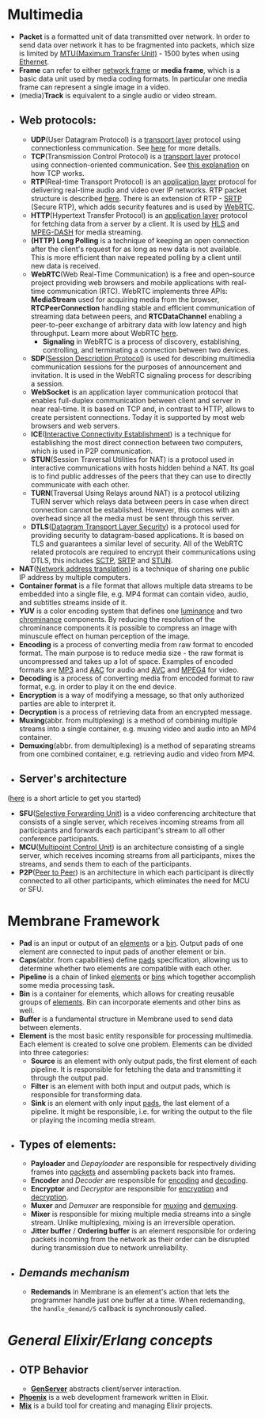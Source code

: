 # Multimedia 
+ <a name="packet"></a> **Packet** is a formatted unit of data transmitted over network. In order to send data over network it has to be fragmented into packets, which size is limited by [MTU(Maximum Transfer Unit)](https://en.wikipedia.org/wiki/Maximum_transmission_unit) - 1500 bytes when using [Ethernet](https://en.wikipedia.org/wiki/Ethernet_frame).
+ <a name="frame"></a> **Frame** can refer to either [network frame](https://en.wikipedia.org/wiki/Frame_(networking)) or **media frame**, which is a basic data unit used by media coding formats. In particular one media frame can represent a single image in a video.
+ <a name="media_track"></a> (media)**Track** is equivalent to a single audio or video stream.
+ ## Web protocols:
  + <a name="udp"></a> **UDP**(User Datagram Protocol) is a [transport layer](https://en.wikipedia.org/wiki/OSI_model#Layer_4:_Transport_layer) protocol using connectionless communication. See [here](https://www.imperva.com/learn/ddos/udp-user-datagram-protocol) for more details.
  + <a name="tcp"></a> **TCP**(Transmission Control Protocol) is a [transport layer](https://en.wikipedia.org/wiki/OSI_model#Layer_4:_Transport_layer) protocol using connection-oriented communication. See [this explanation](https://www.khanacademy.org/computing/computers-and-internet/xcae6f4a7ff015e7d:the-internet/xcae6f4a7ff015e7d:transporting-packets/a/transmission-control-protocol--tcp) on how TCP works.
  + <a name="rtp"></a> **RTP**(Real-time Transport Protocol) is an [application layer](https://en.wikipedia.org/wiki/OSI_model#Layer_7:_Application_layer) protocol for delivering real-time audio and video over IP networks. RTP packet structure is described [here](https://en.wikipedia.org/wiki/Real-time_Transport_Protocol#Packet_header). There is an extension of RTP - [SRTP](https://developer.mozilla.org/en-US/docs/Glossary/RTP) (Secure RTP), which adds security features and is used by [WebRTC](#webrtc).
  + <a name="http"></a> **HTTP**(Hypertext Transfer Protocol) is an [application layer](https://en.wikipedia.org/wiki/OSI_model#Layer_7:_Application_layer) protocol for fetching data from a server by a client. It is used by [HLS](https://en.wikipedia.org/wiki/HTTP_Live_Streaming) and [MPEG-DASH](https://en.wikipedia.org/wiki/Dynamic_Adaptive_Streaming_over_HTTP) for media streaming.
  + <a name="long-polling"></a>  **(HTTP) Long Polling** is a technique of keeping an open connection after the client's request for as long as new data is not available. This is more efficient than naive repeated polling by a client until new data is received. 
  + <a name="webrtc"></a> **WebRTC**(Web Real-Time Communication) is a free and open-source project providing web browsers and mobile applications with real-time communication (RTC). WebRTC implements three APIs: **MediaStream** used for acquiring media from the browser, **RTCPeerConnection** handling stable and efficient communication of streaming data between peers, and **RTCDataChannel** enabling a peer-to-peer exchange of arbitrary data with low latency and high throughput. Learn more about WebRTC [here](https://www.html5rocks.com/en/tutorials/webrtc/basics/).
    + <a name="signaling"></a> **Signaling** in WebRTC is a process of discovery, establishing, controlling, and terminating a connection between two devices.
  + <a name="sdp"></a> **SDP**([Session Description Protocol](https://www.ietf.org/rfc/rfc2327.txt)) is used for describing multimedia communication sessions for the purposes of announcement and invitation. It is used in the WebRTC signaling process for describing a session.
  + <a name="websocket"></a> **WebSocket** is an application layer communication protocol that enables full-duplex communication between client and server in near real-time. It is based on TCP and, in contrast to HTTP, allows to create persistent connections. Today it is supported by most web browsers and web servers.
  + <a name="ice"></a> **ICE**([Interactive Connectivity Establishment](https://developer.mozilla.org/en-US/docs/Glossary/ICE)) is a technique for establishing the most direct connection between two computers, which is used in P2P communication. 
  + <a name="stun"></a> **STUN**(Session Traversal Utilities for NAT) is a protocol used in interactive communications with hosts hidden behind a NAT. Its goal is to find public addresses of the peers that they can use to directly communicate with each other.
  + <a name="turn"></a> **TURN**(Traversal Using Relays around NAT) is a protocol utilizing TURN server which relays data between peers in case when direct connection cannot be established. However, this comes with an overhead since all the media must be sent through this server.
  + <a name="dtls"></a> **DTLS**([Datagram Transport Layer Security](https://developer.mozilla.org/en-US/docs/Glossary/DTLS)) is a protocol used for providing security to datagram-based applications. It is based on TLS and guarantees a similar level of security. All of the WebRTC related protocols are required to encrypt their communications using DTLS, this includes [SCTP](https://developer.mozilla.org/en-US/docs/Glossary/SCTP), [SRTP](#RTP) and [STUN](#STUN).
+ <a name="nat"></a> **NAT**([Network address translation](https://developer.mozilla.org/en-US/docs/Glossary/NAT)) is a technique of sharing one public IP address by multiple computers.
+ <a name="container_format"></a> **Container format** is a file format that allows multiple data streams to be embedded into a single file, e.g. MP4 format can contain video, audio, and subtitles streams inside of it.
+ <a name="yuv"></a> **YUV** is a color encoding system that defines one [luminance](https://en.wikipedia.org/wiki/Luminance) and two [chrominance](https://en.wikipedia.org/wiki/Chrominance) components. By reducing the resolution of the chrominance components it is possible to compress an image with minuscule effect on human perception of the image. 
+ <a name="encoding"></a> **Encoding** is a process of converting media from raw format to encoded format. The main purpose is to reduce media size - the raw format is uncompressed and takes up a lot of space. Examples of encoded formats are [MP3](https://en.wikipedia.org/wiki/MP3) and [AAC](https://en.wikipedia.org/wiki/Advanced_Audio_Coding) for audio and [AVC](https://en.wikipedia.org/wiki/Advanced_Video_Coding) and [MPEG4](https://en.wikipedia.org/wiki/MPEG-4_Part_2) for video.
+ <a name="decoding"></a> **Decoding** is a process of converting media from encoded format to raw format, e.g. in order to play it on the end device.
+ <a name="encryption"></a> **Encryption** is a way of modifying a message, so that only authorized parties are able to interpret it.
+ <a name="decryption"></a> **Decryption** is a process of retrieving data from an encrypted message.
+ <a name="muxing"></a> **Muxing**(abbr. from multiplexing) is a method of combining multiple streams into a single container, e.g. muxing video and audio into an MP4 container.
+ <a name="demuxing"></a> **Demuxing**(abbr. from demultiplexing) is a method of separating streams from one combined container, e.g. retrieving audio and video from MP4.
+ ## Server's architecture 
([here](https://millo-l.github.io/WebRTC-implementation-method-Mesh-SFU-MCU/) is a short article to get you started)
  + <a name="sfu"></a> **SFU**([Selective Forwarding Unit](https://millo-l.github.io/WebRTC-implementation-method-Mesh-SFU-MCU/#22-sfuselective-forwarding-unit-server)) is a video conferencing architecture that consists of a single server, which receives incoming streams from all participants and forwards each participant's stream to all other conference participants.
  + <a name="mcu"></a> **MCU**([Multipoint Control Unit](https://millo-l.github.io/WebRTC-implementation-method-Mesh-SFU-MCU/#23-mcumulti-point-control-unit-server)) is an architecture consisting of a single server, which receives incoming streams from all participants, mixes the streams, and sends them to each of the participants.
  + <a name="p2p"></a> **P2P**([Peer to Peer](https://millo-l.github.io/WebRTC-implementation-method-Mesh-SFU-MCU/#21-signaling-serverp2pmesh)) is an architecture in which each participant is directly connected to all other participants, which eliminates the need for MCU or SFU.

# Membrane Framework 
+ <a name="pad"></a> **Pad** is an input or output of an [elements](#element) or a [bin](#bin). Output pads of one element are connected to input pads of another element or bin.
+ <a name="caps"></a> **Caps**(abbr. from capabilities) define [pads](#pad) specification, allowing us to determine whether two elements are compatible with each other. 
+ <a name="pipeline"></a> **Pipeline** is a chain of linked [elements](#element) or [bins](#bin) which together accomplish some media processing task.
+ <a name="bin"></a> **Bin** is a container for elements, which allows for creating reusable groups of [elements](#element). Bin can incorporate elements and other bins as well.
+ <a name="buffer"></a> **Buffer** is a fundamental structure in Membrane used to send data between elements.
+ <a name="element"></a> **Element** is the most basic entity responsible for processing multimedia. Each element is created to solve one problem. Elements can be divided into three categories:
  + <a name="source"></a> **Source** is an element with only output pads, the first element of each pipeline. It is responsible for fetching the data and transmitting it through the output pad.
  + <a name="filter"></a> **Filter** is an element with both input and output pads, which is responsible for transforming data.
  + <a name="sink"></a> **Sink** is an element with only input [pads](#pads), the last element of a pipeline. It might be responsible, i.e. for writing the output to the file or playing the incoming media stream.
+ ## Types of elements:
  + <a name="payloader"></a> **Payloader** and *Depayloader* are responsible for respectively dividing frames into [packets](#packet) and assembling packets back into frames.
  + <a name="encoder"></a> **Encoder** and *Decoder* are responsible for [encoding](#encoding) and [decoding](#decoding).
  + <a name="encryptor"></a> **Encryptor** and *Decryptor* are responsible for [encryption](#encryption) and [decryption](#decryption).
  + <a name="muxer"></a> **Muxer** and *Demuxer* are responsible for [muxing](#muxing) and [demuxing](#demuxing).
  + <a name="mixer"></a> **Mixer** is responsible for mixing multiple media streams into a single stream. Unlike multiplexing, mixing is an irreversible operation.
  + <a name="jitter_buffer"></a> **Jitter buffer** / **Ordering buffer** is an element responsible for ordering packets incoming from the network as their order can be disrupted during transmission due to network unreliability.
+ ## *Demands mechanism*
  + <a name="redemands"></a> **Redemands** in Membrane is an element's action that lets the programmer handle just one buffer at a time. When redemanding, the `handle_demand/5` callback is synchronously called.

# *General Elixir/Erlang concepts* 
+ ## OTP Behavior
  + <a name="gen_server"></a> [**GenServer**](https://elixir-lang.org/getting-started/mix-otp/genserver.html) abstracts client/server interaction.
+ <a name="phoenix"></a> [**Phoenix**](https://phoenixframework.org/) is a web development framework written in Elixir.
+ <a name="elixir_mix"></a> [**Mix**](https://elixir-lang.org/getting-started/mix-otp/introduction-to-mix.html) is a build tool for creating and managing Elixir projects.